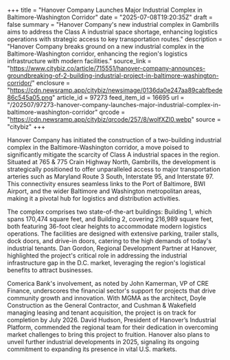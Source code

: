 +++
title = "Hanover Company Launches Major Industrial Complex in Baltimore-Washington Corridor"
date = "2025-07-08T19:20:35Z"
draft = false
summary = "Hanover Company's new industrial complex in Gambrills aims to address the Class A industrial space shortage, enhancing logistics operations with strategic access to key transportation routes."
description = "Hanover Company breaks ground on a new industrial complex in the Baltimore-Washington corridor, enhancing the region's logistics infrastructure with modern facilities."
source_link = "https://www.citybiz.co/article/715551/hanover-company-announces-groundbreaking-of-2-building-industrial-project-in-baltimore-washington-corridor/"
enclosure = "https://cdn.newsramp.app/citybiz/newsimage/0136da0e247aa89cabfbede86c545a05.png"
article_id = 97273
feed_item_id = 16695
url = "/202507/97273-hanover-company-launches-major-industrial-complex-in-baltimore-washington-corridor"
qrcode = "https://cdn.newsramp.app/citybiz/qrcode/257/8/wolfXZl0.webp"
source = "citybiz"
+++

<p>Hanover Company has initiated the construction of a two-building industrial complex in the Baltimore-Washington corridor, a move poised to significantly mitigate the scarcity of Class A industrial spaces in the region. Situated at 765 & 775 Crain Highway North, Gambrills, the development is strategically positioned to offer unparalleled access to major transportation arteries such as Maryland Route 3 South, Interstate 95, and Interstate 97. This connectivity ensures seamless links to the Port of Baltimore, BWI Airport, and the wider Baltimore and Washington metropolitan areas, making it a pivotal hub for logistics and distribution activities.</p><p>The complex comprises two state-of-the-art buildings: Building 1, which spans 170,474 square feet, and Building 2, covering 216,989 square feet, both featuring 36-foot clear heights to accommodate modern logistics operations. The facilities are designed with extensive parking, trailer stalls, dock doors, and drive-in doors, catering to the high demands of today's industrial tenants. Dan Gordon, Regional Development Partner at Hanover, highlighted the project's critical role in addressing the industrial infrastructure gap in the D.C. market, leveraging the region's logistical benefits to attract businesses.</p><p>Comerica Bank's involvement, as noted by John Kamerman, VP of CRE Finance, underscores the financial sector's support for projects that drive community growth and innovation. With MGMA as the architect, Doyle Construction as the General Contractor, and Cushman & Wakefield managing leasing and tenant acquisition, the project is on track for completion by July 2026. David Hudson, President of Hanover’s Industrial Platform, commended the regional team for their dedication in overcoming market challenges to bring this project to fruition. Hanover also plans to unveil further industrial developments in 2025, signaling its ongoing commitment to expanding its presence in vital U.S. markets.</p>